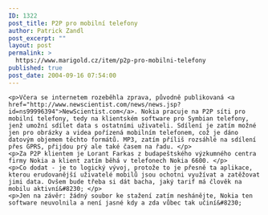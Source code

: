 ```yaml
---
ID: 1322
post_title: P2P pro mobilní telefony
author: Patrick Zandl
post_excerpt: ""
layout: post
permalink: >
  https://www.marigold.cz/item/p2p-pro-mobilni-telefony
published: true
post_date: 2004-09-16 07:54:00
---
```

	<p>Včera se internetem rozeběhla zprava, původně publikovaná <a href="http://www.newscientist.com/news/news.jsp?id=ns99996394">NewScientist.com</a>. Nokia pracuje na P2P síti pro mobilní telefony, tedy na klientském software pro Symbian telefony, jenž umožní sdílet data s ostatními uživateli. Sdílení je zatím možné jen pro obrázky a videa pořízená mobilním telefonem, což je dáno datovým objemem těchto formátů. MP3, zatím příliš rozsáhlé na sdílení přes GPRS, přijdou prý ale také časem na řadu. </p>
	<p>Za P2P klientem je Lorant Farkas z budapeštského výzkumného centra firmy Nokia a klient zatím běhá v telefonech Nokia 6600. </p>
	<p>Co dodat - je to logický vývoj, protože to je přesně ta aplikace, kterou erudovanější uživatelé mobilů jsou ochotni využívat a zatěžovat jimi data. Ovšem bude třeba si dát bacha, jaký tarif má člověk na mobilu aktivní&#8230; </p>
	<p>Jen na závěr: žádný soubor ke stažení zatím neshánějte, Nokia ten software neuvolnila a není jasné kdy a zda vůbec tak učiní&#8230;
</p>